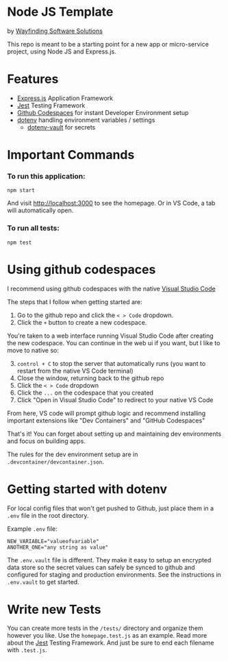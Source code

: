 # Node JS Template
by [Wayfinding Software Solutions](https://wayfinding.software)

This repo is meant to be a starting point for a new app or micro-service project, using Node JS and Express.js.

# Features
* [Express.js](https://github.com/expressjs/express) Application Framework
* [Jest](https://jestjs.io/) Testing Framework
* [Github Codespaces](https://github.com/features/codespaces) for instant Developer Environment setup
* [dotenv](https://github.com/motdotla/dotenv?tab=readme-ov-file#dotenv-) handling environment variables / settings
    * [dotenv-vault](https://github.com/dotenv-org/dotenv-vault) for secrets

# Important Commands

### To run this application:

```
npm start
```
And visit [http://localhost:3000](http://localhost:3000) to see the homepage.  Or in VS Code, a tab will automatically open.

### To run all tests:
```
npm test
```

# Using github codespaces

I recommend using github codespaces with the native [Visual Studio Code](https://code.visualstudio.com/)

The steps that I follow when getting started are:
1. Go to the github repo and click the `< > Code` dropdown.
2. Click the `+` button to create a new codespace.

You're taken to a web interface running Visual Studio Code after creating the new codespace.  You can continue in the web ui if you want, but I like to move to native so:

3. `control + C` to stop the server that automatically runs (you want to restart from the native VS Code terminal)
4. Close the window, returning back to the github repo
5. Click the `< > Code` dropdown
6. Click the `...` on the codespace that you created
7. Click "Open in Visual Studio Code" to redirect to your native VS Code

From here, VS code will prompt github logic and recommend installing important extensions like "Dev Containers" and "GitHub Codespaces"

That's it!  You can forget about setting up and maintaining dev environments and focus on building apps.

The rules for the dev environment setup are in `.devcontainer/devcontainer.json`.

# Getting started with dotenv

For local config files that won't get pushed to Github, just place them in a `.env` file in the root directory.

Example `.env` file:
```
NEW_VARIABLE="valueofvariable"
ANOTHER_ONE="any string as value"
```

The `.env.vault` file is different.  They make it easy to setup an encrypted data store so the secret values can safely be synced to github and configured for staging and production environments.  See the instructions in `.env.vault` to get started.

# Write new Tests

You can create more tests in the `/tests/` directory and organize them however you like.  Use the `homepage.test.js` as an example.  Read more about the [Jest](https://jestjs.io/) Testing Framework.  And just be sure to end each filename with `.test.js`.
